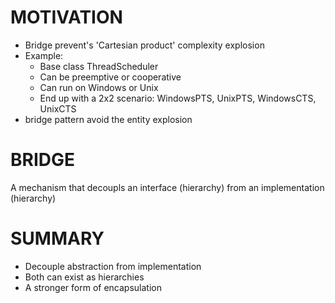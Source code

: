 # MOTIVATION 
  - Bridge prevent's 'Cartesian product' complexity explosion
  - Example:
    - Base class ThreadScheduler
    - Can be preemptive or cooperative
    - Can run on Windows or Unix
    - End up with a 2x2 scenario: WindowsPTS, UnixPTS,
      WindowsCTS, UnixCTS
  - bridge pattern avoid the entity explosion

# BRIDGE
A mechanism that decoupls an interface (hierarchy) from
an implementation (hierarchy)

# SUMMARY
- Decouple abstraction from implementation
- Both can exist as hierarchies
- A stronger form of encapsulation